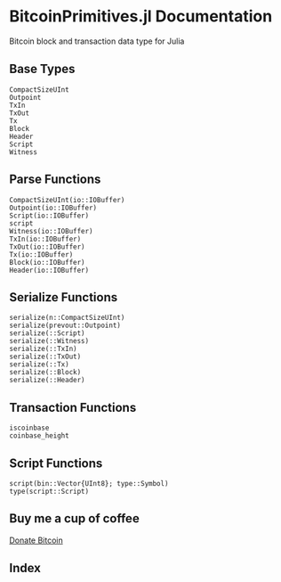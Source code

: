 # BitcoinPrimitives.jl Documentation

Bitcoin block and transaction data type for Julia

## Base Types

```@docs
CompactSizeUInt
Outpoint
TxIn
TxOut
Tx
Block
Header
Script
Witness
```

## Parse Functions

```@docs
CompactSizeUInt(io::IOBuffer)
Outpoint(io::IOBuffer)
Script(io::IOBuffer)
script
Witness(io::IOBuffer)
TxIn(io::IOBuffer)
TxOut(io::IOBuffer)
Tx(io::IOBuffer)
Block(io::IOBuffer)
Header(io::IOBuffer)
```

## Serialize Functions

```@docs
serialize(n::CompactSizeUInt)
serialize(prevout::Outpoint)
serialize(::Script)
serialize(::Witness)
serialize(::TxIn)
serialize(::TxOut)
serialize(::Tx)
serialize(::Block)
serialize(::Header)
```

## Transaction Functions

```@docs
iscoinbase
coinbase_height
```

## Script Functions

```@docs
script(bin::Vector{UInt8}; type::Symbol)
type(script::Script)
```

## Buy me a cup of coffee

[Donate Bitcoin](bitcoin:34nvxratCQcQgtbwxMJfkmmxwrxtShTn67)

## Index

```@index
```
